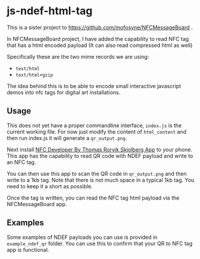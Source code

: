 # js-ndef-html-tag

This is a sister project to https://github.com/mofosyne/NFCMessageBoard .

In NFCMessageBoard project, I have added the capability to read NFC tag that has a html encoded payload (It can also read compressed html as well)

Specifically these are the two mime records we are using:

* `text/html`
* `text/html+gzip`

The idea behind this is to be able to encode small interactive javascript demos into nfc tags for digital art installations.

## Usage

This does not yet have a proper commandline interface, `index.js` is the current working file. For now just modify the content of `html_content` and then run index.js it will generate a `qr_output.png`.

Next install [NFC Developer By Thomas Rorvik Skjolberg App](https://play.google.com/store/apps/details?id=com.antares.nfc) to your phone. This app has the capability to read QR code with NDEF payload and write to an NFC tag.

You can then use this app to scan the QR code in `qr_output.png` and then write to a 1kb tag. Note that there is not much space in a typical 1kb tag. You need to keep it a short as possible.

Once the tag is written, you can read the NFC tag html payload via the NFCMessageBoard app.

## Examples

Some examples of NDEF payloads you can use is provided in `example_ndef_qr` folder. You can use this to confirm that your QR to NFC tag app is functional.
